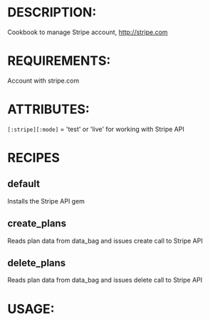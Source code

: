 DESCRIPTION:
===========

Cookbook to manage Stripe account, http://stripe.com


REQUIREMENTS:
=============

Account with stripe.com


ATTRIBUTES:
==========

`[:stripe][:mode]` = 'test' or 'live' for working with Stripe API

RECIPES
=======

default
-------

Installs the Stripe API gem

create_plans
------------

Reads plan data from data_bag and issues create call to Stripe API

delete_plans
------------

Reads plan data from data_bag and issues delete call to Stripe API



USAGE:
=====


